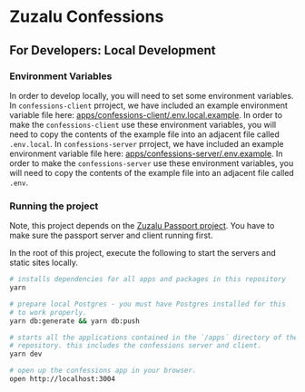# Zuzalu Confessions

## For Developers: Local Development

### Environment Variables

In order to develop locally, you will need to set some environment variables.
In `confessions-client` prroject, we have included an example
environment variable file here: [apps/confessions-client/.env.local.example](apps/confessions-client/.env.local.example). 
In order to make the `confessions-client` use these environment variables, you will need to copy the contents of the example file into an adjacent file called `.env.local`.
In `confessions-server` prroject, we have included an example
environment variable file here: [apps/confessions-server/.env.example](apps/confessions-server/.env.example). 
In order to make the `confessions-server` use these environment variables, you will need to copy the contents of the example file into an adjacent file called `.env`.

### Running the project

Note, this project depends on the [Zuzalu Passport project](https://github.com/proofcarryingdata/zupass).
You have to make sure the passport server and client running first.

In the root of this project, execute the following to start the servers and static sites locally.

```bash
# installs dependencies for all apps and packages in this repository
yarn

# prepare local Postgres - you must have Postgres installed for this
# to work properly.
yarn db:generate && yarn db:push

# starts all the applications contained in the `/apps` directory of the
# repository. this includes the confessions server and client.
yarn dev

# open up the confessions app in your browser.
open http://localhost:3004
```
